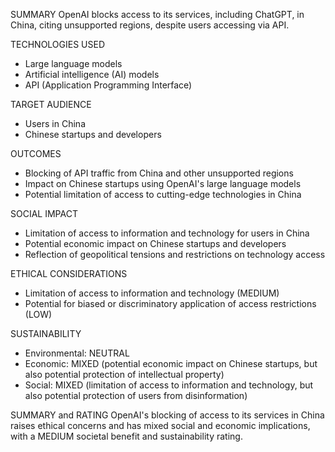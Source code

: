 SUMMARY
OpenAI blocks access to its services, including ChatGPT, in China, citing unsupported regions, despite users accessing via API.

TECHNOLOGIES USED
- Large language models
- Artificial intelligence (AI) models
- API (Application Programming Interface)

TARGET AUDIENCE
- Users in China
- Chinese startups and developers

OUTCOMES
- Blocking of API traffic from China and other unsupported regions
- Impact on Chinese startups using OpenAI's large language models
- Potential limitation of access to cutting-edge technologies in China

SOCIAL IMPACT
- Limitation of access to information and technology for users in China
- Potential economic impact on Chinese startups and developers
- Reflection of geopolitical tensions and restrictions on technology access

ETHICAL CONSIDERATIONS
- Limitation of access to information and technology (MEDIUM)
- Potential for biased or discriminatory application of access restrictions (LOW)

SUSTAINABILITY
- Environmental: NEUTRAL
- Economic: MIXED (potential economic impact on Chinese startups, but also potential protection of intellectual property)
- Social: MIXED (limitation of access to information and technology, but also potential protection of users from disinformation)

SUMMARY and RATING
OpenAI's blocking of access to its services in China raises ethical concerns and has mixed social and economic implications, with a MEDIUM societal benefit and sustainability rating.
